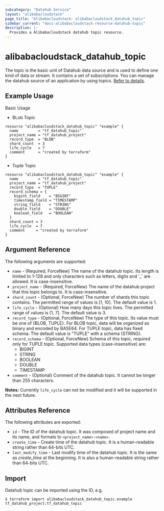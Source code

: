 ```yaml
---
subcategory: "Datahub Service"
layout: "alibabacloudstack"
page_title: "Alibabacloudstack: alibabacloudstack_datahub_topic"
sidebar_current: "docs-alibabacloudstack-resource-datahub-topic"
description: |-
  Provides a Alibabacloudstack datahub topic resource.
---
```


# alibabacloudstack\_datahub\_topic

The topic is the basic unit of Datahub data source and is used to define one kind of data or stream. It contains a set of subscriptions. You can manage the datahub source of an application by using topics. [Refer to details](https://help.aliyun.com/document_detail/47440.html).

## Example Usage

Basic Usage

- BLob Topic

```
resource "alibabacloudstack_datahub_topic" "example" {
  name         = "tf_datahub_topic"
  project_name = "tf_datahub_project"
  record_type  = "BLOB"
  shard_count  = 3
  life_cycle   = 7
  comment      = "created by terraform"
}
```
- Tuple Topic

```
resource "alibabacloudstack_datahub_topic" "example" {
  name         = "tf_datahub_topic"
  project_name = "tf_datahub_project"
  record_type  = "TUPLE"
  record_schema = {
    bigint_field    = "BIGINT"
    timestamp_field = "TIMESTAMP"
    string_field    = "STRING"
    double_field    = "DOUBLE"
    boolean_field   = "BOOLEAN"
  }
  shard_count = 3
  life_cycle  = 7
  comment     = "created by terraform"
}
```

## Argument Reference

The following arguments are supported:

* `name` - (Required, ForceNew) The name of the datahub topic. Its length is limited to 1-128 and only characters such as letters, digits and '_' are allowed. It is case-insensitive.
* `project_name` - (Required, ForceNew) The name of the datahub project that this topic belongs to. It is case-insensitive.
* `shard_count` - (Optional, ForceNew) The number of shards this topic contains. The permitted range of values is [1, 10]. The default value is 1.
* `life_cycle` - (Optional) How many days this topic lives. The permitted range of values is [1, 7]. The default value is 3.
* `record_type` - (Optional, ForceNew) The type of this topic. Its value must be one of {BLOB, TUPLE}. For BLOB topic, data will be organized as binary and encoded by BASE64. For TUPLE topic, data has fixed schema. The default value is "TUPLE" with a schema {STRING}.
* `record_schema` - (Optional, ForceNew) Schema of this topic, required only for TUPLE topic. Supported data types (case-insensitive) are:
  - BIGINT
  - STRING
  - BOOLEAN
  - DOUBLE
  - TIMESTAMP
* `comment` - (Optional) Comment of the datahub topic. It cannot be longer than 255 characters.

**Notes:** Currently `life_cycle` can not be modified and it will be supported in the next future.

## Attributes Reference

The following attributes are exported:

* `id` - The ID of the datahub topic. It was composed of project name and its name, and formats to `<project_name>:<name>`.
* `create_time` - Create time of the datahub topic. It is a human-readable string rather than 64-bits UTC.
* `last_modify_time` - Last modify time of the datahub topic. It is the same as *create_time* at the beginning. It is also a human-readable string rather than 64-bits UTC.

## Import

Datahub topic can be imported using the ID, e.g.

```
$ terraform import alibabacloudstack_datahub_topic.example tf_datahub_project:tf_datahub_topic
```
